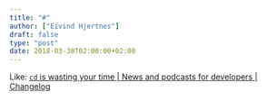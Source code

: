 ```yaml
---
title: "#"
author: ["Eivind Hjertnes"]
draft: false
type: "post"
date: 2018-03-30T02:00:00+02:00
---
```


Like: [`cd` is
wasting your time | News and podcasts for developers | Changelog](https://changelog.com/news/cd-is-wasting-your-time-p883)
